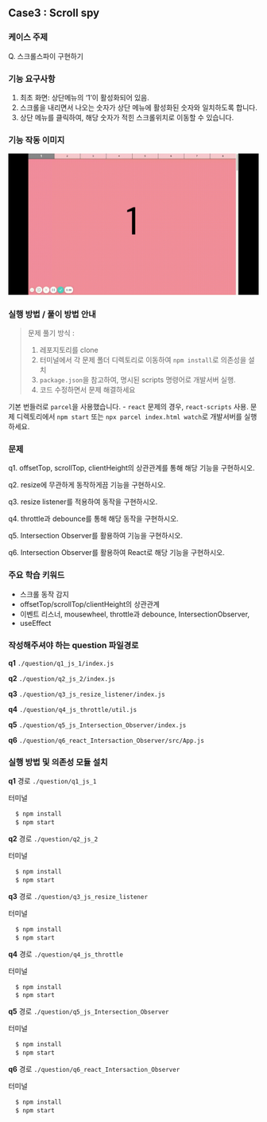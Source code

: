 ## Case3 : Scroll spy


### 케이스 주제
Q. 스크롤스파이 구현하기


### 기능 요구사항
1. 최초 화면: 상단메뉴의 ‘1’이 활성화되어 있음.
2. 스크롤을 내리면서 나오는 숫자가 상단 메뉴에 활성화된 숫자와 일치하도록 합니다.
3. 상단 메뉴를 클릭하여, 해당 숫자가 적힌 스크롤위치로 이동할 수 있습니다.


### 기능 작동 이미지
![scroll_spy](./scrollSpy.gif)


### 실행 방법 / 풀이 방법 안내
> 문제 풀기 방식 :
>
> 1. 레포지토리를 clone
> 2. 터미널에서 각 문제 폴더 디렉토리로 이동하여 `npm install`로 의존성을 설치
> 3. `package.json`을 참고하여, 명시된 scripts 명령어로 개발서버 실행.
> 4. 코드 수정하면서 문제 해결하세요

기본 번들러로 `parcel`을 사용했습니다. - `react` 문제의 경우, `react-scripts` 사용. 문제 디렉토리에서 `npm start` 또는 `npx parcel index.html watch`로 개발서버를 실행하세요.


### 문제
q1. offsetTop, scrollTop, clientHeight의 상관관계를 통해 해당 기능을 구현하시오.

q2. resize에 무관하게 동작하게끔 기능을 구현하시오.

q3. resize listener를 적용하여 동작을 구현하시오.

q4. throttle과 debounce를 통해 해당 동작을 구현하시오.

q5. Intersection Observer를 활용하여 기능을 구현하시오.

q6. Intersection Observer를 활용하여 React로 해당 기능을 구현하시오.


### 주요 학습 키워드
- 스크롤 동작 감지
- offsetTop/scrollTop/clientHeight의 상관관계
- 이벤트 리스너, mousewheel, throttle과 debounce, IntersectionObserver, 
- useEffect


### 작성해주셔야 하는 question 파일경로
**q1**
`./question/q1_js_1/index.js`

**q2**
`./question/q2_js_2/index.js`

**q3**
`./question/q3_js_resize_listener/index.js`

**q4**
`./question/q4_js_throttle/util.js`

**q5**
`./question/q5_js_Intersection_Observer/index.js`

**q6**
`./question/q6_react_Intersaction_Observer/src/App.js`


### 실행 방법 및 의존성 모듈 설치
**q1**
경로
`./question/q1_js_1`

터미널
```bash
  $ npm install
  $ npm start
```


**q2**
경로
`./question/q2_js_2`

터미널
```bash
  $ npm install
  $ npm start
```

**q3**
경로
`./question/q3_js_resize_listener`

터미널
```bash
  $ npm install
  $ npm start
```

**q4**
경로
`./question/q4_js_throttle`

터미널
```bash
  $ npm install
  $ npm start
```

**q5**
경로
`./question/q5_js_Intersection_Observer`

터미널
```bash
  $ npm install
  $ npm start
```

**q6**
경로
`./question/q6_react_Intersaction_Observer`

터미널
```bash
  $ npm install
  $ npm start
```